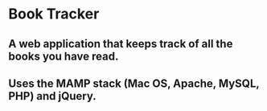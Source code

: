 # Book Tracker
## A web application that keeps track of all the books you have read.
## Uses the MAMP stack (Mac OS, Apache, MySQL, PHP) and jQuery.
